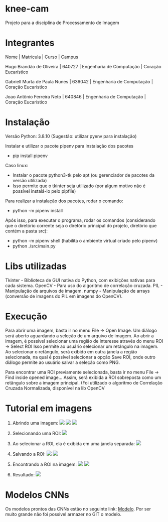 # knee-cam

Projeto para a disciplina de Processamento de Imagem

# Integrantes

Nome | Matrícula | Curso | Campus

Hugo Brandão de Oliveira | 640727 | Engenharia de Computação | Coração Eucarístico

Gabriell Murta de Paula Nunes | 636042 | Engenharia de Computação | Coração Eucarístico

Joao Antônio Ferreira Neto | 640846 | Engenharia de Computação | Coração Eucarístico

# Instalação

Versão Python: 3.8.10 (Sugestão: utilizar pyenv para instalação)

Instalar e utilizar o pacote pipenv para instalação dos pacotes

- pip install pipenv

Caso linux:

- Instalar o pacote python3-tk pelo apt (ou gerenciador de pacotes da versão utilizada)
- Isso permite que o tkinter seja utilizado (por algum motivo não é possível instalá-lo pelo pipfile)

Para realizar a instalação dos pacotes, rodar o comando:

- python -m pipenv install

Após isso, para executar o programa, rodar os comandos (considerando que o diretório corrente seja o diretório principal do projeto, diretório que contém a pasta src):

- python -m pipenv shell (habilita o ambiente virtual criado pelo pipenv)
- python ./src/main.py

# Libs utilizadas

Tkinter - Biblioteca de GUI nativa do Python, com exibições nativas para cada sistema.
OpenCV - Para uso do algoritmo de correlação cruzada.
PIL - Manipulação de arquivos de imagem.
numpy - Manipulação de arrays (conversão de imagens do PIL em imagens do OpenCV).

# Execução

Para abrir uma imagem, basta ir no menu File -> Open Image. Um diálogo será aberto aguardando a seleção de um arquivo de imagem.
Ao abrir a imagem, é possível selecionar uma região de interesse através do menu ROI -> Select ROI
Isso permite ao usuário selecionar um retângulo na imagem.
Ao selecionar o retângulo, será exibido em outra janela a região selecionada, na qual é possível selecionar a opção Save ROI, onde outro diálogo permite ao usuário salvar a seleção como PNG.

Para encontrar uma ROI previamente selecionada, basta ir no menu File -> Find inside opened image...
Assim, será exibida a ROI sobreposta como um retângulo sobre a imagem principal. (Foi utilizado o algoritmo de Correlação Cruzada Normalizada, disponível na lib OpenCV

# Tutorial em imagens

1. Abrindo uma imagem:
   ![](.docs/2022-10-06-22-39-40.png)
   ![](.docs/2022-10-06-22-41-23.png)
   ![](.docs/2022-10-06-22-40-52.png)

2. Selecionando uma ROI:
   ![](.docs/2022-10-06-22-42-40.png)

3. Ao selecionar a ROI, ela é exibida em uma janela separada:
   ![](.docs/2022-10-06-22-44-43.png)

4. Salvando a ROI:
   ![](.docs/2022-10-06-22-46-09.png)
   ![](.docs/2022-10-06-22-46-30.png)

5. Encontrando a ROI na imagem:
   ![](.docs/2022-10-06-22-48-53.png)
   ![](.docs/2022-10-06-22-49-40.png)

6. Resultado:
   ![](.docs/2022-10-06-22-50-03.png)

# Modelos CNNs
Os modelos prontos das CNNs estão no seguinte link: [Modelo](https://drive.google.com/drive/folders/1X6X4ciYiwmx4Vof2kJQJXqHykD4IjeB0?usp=share_link).
Por ser muito grande não foi possivel armazer no GIT o modelo.
